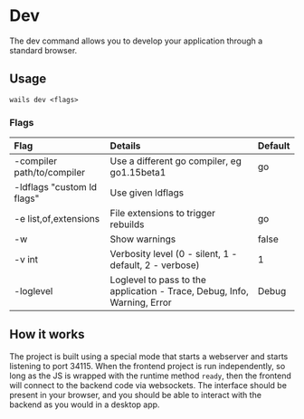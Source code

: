 # Dev

The dev command allows you to develop your application through a standard browser. 

## Usage

`wails dev <flags>`

### Flags

| Flag           | Details      | Default |
| :------------- | :----------- | :------ |
| -compiler path/to/compiler  | Use a different go compiler, eg go1.15beta1 | go |
| -ldflags "custom ld flags" | Use given ldflags | | 
| -e list,of,extensions | File extensions to trigger rebuilds | go |
| -w | Show warnings | false |
| -v int | Verbosity level (0 - silent, 1 - default, 2 - verbose) | 1 |
| -loglevel  | Loglevel to pass to the application - Trace, Debug, Info, Warning, Error | Debug |

## How it works

The project is built using a special mode that starts a webserver and starts listening to port 34115. When the frontend project is run independently, so long as the JS is wrapped with the runtime method `ready`, then the frontend will connect to the backend code via websockets. The interface should be present in your browser, and you should be able to interact with the backend as you would in a desktop app.  